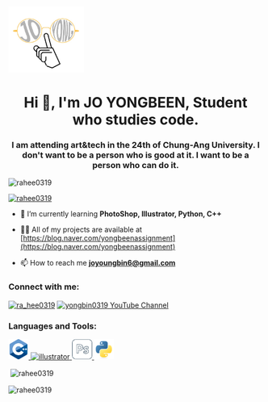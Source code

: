 <img src="KakaoTalk_20241122_194018934.png" alt="My Profile Picture" width="150" />
<h1 align="center">Hi 👋, I'm JO YONGBEEN, Student who studies code.</h1>
<h3 align="center">I am attending art&tech in the 24th of Chung-Ang University. I don't want to be a person who is good at it. I want to be a person who can do it.</h3>

<p align="left"> <img src="https://komarev.com/ghpvc/?username=rahee0319&label=Profile%20views&color=0e75b6&style=flat" alt="rahee0319" /> </p>

<p align="left"> <a href="https://github.com/ryo-ma/github-profile-trophy"><img src="https://github-profile-trophy.vercel.app/?username=rahee0319" alt="rahee0319" /></a> </p>

- 🌱 I’m currently learning **PhotoShop, Illustrator, Python, C++**

- 👨‍💻 All of my projects are available at [https://blog.naver.com/yongbeenassignment](https://blog.naver.com/yongbeenassignment)

- 📫 How to reach me **joyoungbin6@gmail.com**

<h3 align="left">Connect with me:</h3>
<p align="left">
<a href="https://instagram.com/ra_hee0319" target="blank"><img align="center" src="https://raw.githubusercontent.com/rahuldkjain/github-profile-readme-generator/master/src/images/icons/Social/instagram.svg" alt="ra_hee0319" height="30" width="40" /></a>
<a href="https://www.youtube.com/@yongbin0319" target="_blank"><img align="center" src="https://raw.githubusercontent.com/rahuldkjain/github-profile-readme-generator/master/src/images/icons/Social/youtube.svg" alt="yongbin0319 YouTube Channel" height="30" width="40" /></a>


<h3 align="left">Languages and Tools:</h3>
<p align="left"> <a href="https://www.w3schools.com/cpp/" target="_blank" rel="noreferrer"> <img src="https://raw.githubusercontent.com/devicons/devicon/master/icons/cplusplus/cplusplus-original.svg" alt="cplusplus" width="40" height="40"/> </a> <a href="https://www.adobe.com/in/products/illustrator.html" target="_blank" rel="noreferrer"> <img src="https://www.vectorlogo.zone/logos/adobe_illustrator/adobe_illustrator-icon.svg" alt="illustrator" width="40" height="40"/> </a> <a href="https://www.photoshop.com/en" target="_blank" rel="noreferrer"> <img src="https://raw.githubusercontent.com/devicons/devicon/master/icons/photoshop/photoshop-line.svg" alt="photoshop" width="40" height="40"/> </a> <a href="https://www.python.org" target="_blank" rel="noreferrer"> <img src="https://raw.githubusercontent.com/devicons/devicon/master/icons/python/python-original.svg" alt="python" width="40" height="40"/> </a> </p>

<p>&nbsp;<img align="center" src="https://github-readme-stats.vercel.app/api?username=rahee0319&show_icons=true&locale=en" alt="rahee0319" /></p>

<p><img align="center" src="https://github-readme-streak-stats.herokuapp.com/?user=rahee0319&" alt="rahee0319" /></p>
